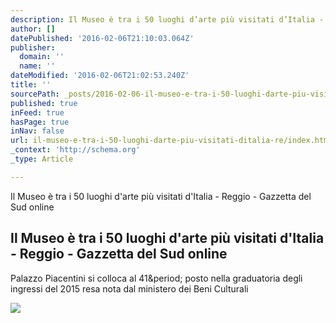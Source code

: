 ```yaml
---
description: Il Museo è tra i 50 luoghi d’arte più visitati d’Italia - Reggio - Gazzetta del Sud online
author: []
datePublished: '2016-02-06T21:10:03.064Z'
publisher:
  domain: ''
  name: ''
dateModified: '2016-02-06T21:02:53.240Z'
title: ''
sourcePath: _posts/2016-02-06-il-museo-e-tra-i-50-luoghi-darte-piu-visitati-ditalia-re.md
published: true
inFeed: true
hasPage: true
inNav: false
url: il-museo-e-tra-i-50-luoghi-darte-piu-visitati-ditalia-re/index.html
_context: 'http://schema.org'
_type: Article

---
```

Il Museo è tra i 50 luoghi d'arte più visitati d'Italia - Reggio - Gazzetta del Sud online

<article style=""><h1>Il Museo è tra i 50 luoghi d'arte più visitati d'Italia - Reggio - Gazzetta del Sud online</h1><p>Palazzo Piacentini si colloca al 41&amp;period; posto nella graduatoria degli ingressi del 2015 resa nota dal ministero dei Beni Culturali</p><img src="http://www.gazzettadelsud.it/resizer/600/315/true/1387647103083.jpg--il_museo_e_tra_i_50_luoghi_d_arte_piu_visitati_d_italia.jpg" /></article>